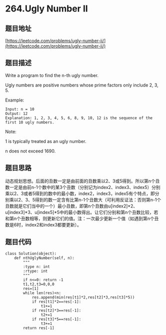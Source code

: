 264.Ugly Number II
================================

题目地址
-------
[https://leetcode.com/problems/ugly-number-ii/](https://leetcode.com/problems/ugly-number-ii/)

题目描述
--------
Write a program to find the n-th ugly number.

Ugly numbers are positive numbers whose prime factors only include 2, 3, 5. 

Example:
```
Input: n = 10
Output: 12
Explanation: 1, 2, 3, 4, 5, 6, 8, 9, 10, 12 is the sequence of the first 10 ugly numbers.
```
Note:  

1 is typically treated as an ugly number.

n does not exceed 1690.

题目思路
--------
动态规划思想。后面的丑数一定是由前面的丑数乘以2、3或5得到。所以第n个丑数一定是由前n-1个数中的某3个丑数（分别记为index2、index3、index5）分别乘以2、3或者5得到的数中的最小数，index2，index3，index5有个特点，即分别乘以2、3、5得到的数一定含有比第n-1个丑数大（可利用反证法：否则第n-1个丑数就是它们当中的一个）最小丑数，即第n个丑数由u[index2]*2、u[index3]*3、u[index5]*5中的最小数得出。让它们分别和第n个丑数比较，若和第n个丑数相等，则更新它们的值。注：一次最少更新一个值（如遇到第n个丑数是6时，index2和index3都要更新）。


题目代码
--------
```
class Solution(object):
    def nthUglyNumber(self, n):
        """
        :type n: int
        :rtype: int
        """
        if n<=0: return -1
        t1,t2,t3=0,0,0
        res=[1]
        while len(res)<n:
            res.append(min(res[t1]*2,res[t2]*3,res[t3]*5))
            if res[t1]*2==res[-1]:
                t1+=1
            if res[t2]*3==res[-1]:
                t2+=1
            if res[t3]*5==res[-1]:
                t3+=1
        return res[-1]
```
